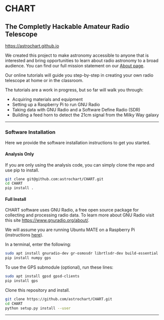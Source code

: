 
# CHART
## The Completly Hackable Amateur Radio Telescope
https://astrochart.github.io

We created this project to make astronomy accessible to anyone that is interested and bring opportunities to learn about radio astronomy to a broad audience. You can find our full mission statement on our [About page](https://astrochart.github.io/website/about.html).

Our online tutorials will guide you step-by-step in creating your own radio telescope at home or in the classroom.

The tutorials are a work in progress, but so far will walk you through:
- Acquiring materials and equipment
- Setting up a Raspberry Pi to run GNU Radio
- Taking data with GNU Radio and a Software Define Radio (SDR)
- Building a feed horn to detect the 21cm signal from the Milky Way galaxy

---

### Software Installation

Here we provide the software installation instructions to get you started.

#### Analysis Only

If you are only using the analysis code, you can simply clone the repo and use pip to install.
```bash
git clone git@github.com:astrochart/CHART.git
cd CHART
pip install .
```

#### Full Install

CHART software uses GNU Radio, a free open source package for collecting and processing radio data.
To learn more about GNU Radio visit this site https://www.gnuradio.org/about/.

We will assume you are running Ubuntu MATE on a Raspberry Pi (instructions  [here](https://astrochart.github.io/website/software.html)).

In a terminal, enter the following:
```bash
sudo apt install gnuradio-dev gr-osmosdr librtlsdr-dev build-essential git cmake ipython
pip install numpy gps
```

To use the GPS submodule (optional), run these lines:
```bash
sudo apt install gpsd gpsd-clients
pip install gps
```

Clone this repository and install.
```bash
git clone https://github.com/astrochart/CHART.git
cd CHART
python setup.py install --user
```

---
